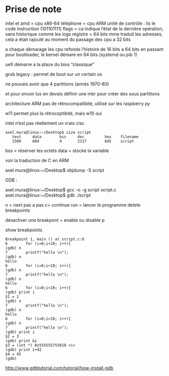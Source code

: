 # Prise de note 

intel et amd = cpu x86-64
téléphone = cpu ARM
unité de contrôle : lis le code instruction (101101111)
flags = ca indique l’état de la dernière opération, sans historique comme les logs
registre = 64 bits
mme traduit les adresses, cela a était rajouté au moment du passage des cpu a 32 bits

a chaque démarage les cpu refonds l’histoire de 16 bits a 64 bits en passant pour bootloader, le kernel démare en 64 bits (systemd ou pib 1)

uefi démarre a la place du bios “classique”

grub legacy : permet de boot sur un certain os

ne pouvais avoir que 4 partitions (annés 1970-80)

et pour envoir lus en devais définir une mbr pour créer des sous partitions 

architecture ARM pas de rétrocompatibité, utilisé sur les raspberry py

w11 permet plus la rétrocoptibité, mais w10 oui

intel n’est pas réellement un vrais cisc


```
axel.mura@linux:~/Desktop$ size script
   text   	data        bss    	dec    	    hex    filename
   1509    	604      	4   	2117    	845    script
```


bss = réserver les octets
data = stocke la  variable 

voir la traduction de C en ARM 

axel.mura@linux:~/Desktop$ objdump -S script

GDB : 

axel.mura@linux:~/Desktop$ gcc -o -g script script.c
axel.mura@linux:~/Desktop$ gdb ./script

n = next pas a pas
c= continue
run = lancer le programme
delete breakpoints

désactiver une breakpont = enable ou disable p

show breakpoints

```
Breakpoint 1, main () at script.c:6
6   	 for (i=0;i<10; i++){
(gdb) n
7   	 printf("hello \n");
(gdb) n
hello
6   	 for (i=0;i<10; i++){
(gdb) n
7   	 printf("hello \n");
(gdb) n
hello
6   	 for (i=0;i<10; i++){
(gdb) print i
$1 = 1
(gdb) n
7   	 printf("hello \n");
(gdb) n
hello
6   	 for (i=0;i<10; i++){
(gdb) n
7   	 printf("hello \n");
(gdb) print i
$2 = 3
(gdb) print &i
$3 = (int *) 0x555555755018 <i>
(gdb) print i+42
$4 = 45
(gdb)
```

http://www.gdbtutorial.com/tutorial/how-install-gdb
